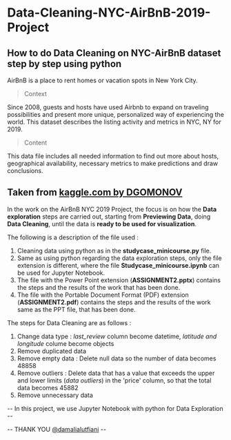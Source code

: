 # Data-Cleaning-NYC-AirBnB-2019-Project

How to do Data Cleaning on NYC-AirBnB dataset step by step using python
-----------------------------------------------------------------------------------
AirBnB is a place to rent homes or vacation spots in New York City.

> Context

Since 2008, guests and hosts have used Airbnb to expand on traveling possibilities and present more unique, personalized way of experiencing the world. This dataset describes the listing activity and metrics in NYC, NY for 2019.

> Content

This data file includes all needed information to find out more about hosts, geographical availability, necessary metrics to make predictions and draw conclusions.

Taken from [kaggle.com by DGOMONOV](https://id.traasgpu.com/cara-menggunakan-bay-area-bike-share/)
-----------------------------------------------------------------------------------

In the work on the AirBnB NYC 2019 Project, the focus is on how the **Data exploration** steps are carried out, starting from **Previewing Data**, doing **Data Cleaning**, until the data is **ready to be used for visualization**.

The following is a description of the file used :
1. Cleaning data using python as in the **studycase_minicourse.py** file.
2. Same as using python regarding the data exploration steps, only the file extension is different, where the file **Studycase_minicourse.ipynb** can be used for Jupyter Notebook.
3. The file with the Power Point extension (**ASSIGNMENT2.pptx**) contains the steps and the results of the work that has been done.
4. The file with the Portable Document Format (PDF) extension (**ASSIGNMENT2.pdf**) contains the steps and the results of the work same as the PPT file, that has been done.

The steps for Data Cleaning are as follows :
1. Change data type : *last_review* column become datetime, *latitude and longitude* colume become objects
2. Remove duplicated data
3. Remove empty data : Delete null data so the number of data becomes 48858
4. Remove outliers : Delete data that has a value that exceeds the upper and lower limits (*data outliers*) in the 'price' column, so that the total data becomes 45882
5. Remove unnecessary data

-- In this project, we use Jupyter Notebook with python for Data Exploration --

-- THANK YOU [@damalialutfiani](https://www.linkedin.com/in/damalialutfiani/) --
